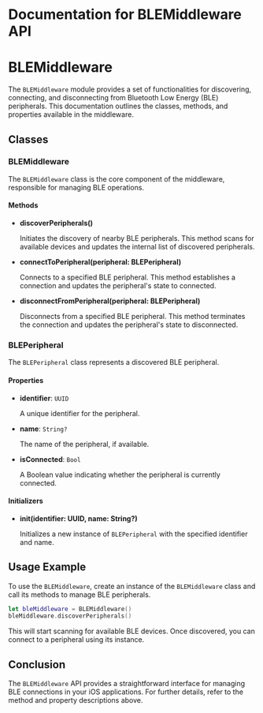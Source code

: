 # Documentation for BLEMiddleware API

# BLEMiddleware

The `BLEMiddleware` module provides a set of functionalities for discovering, connecting, and disconnecting from Bluetooth Low Energy (BLE) peripherals. This documentation outlines the classes, methods, and properties available in the middleware.

## Classes

### BLEMiddleware

The `BLEMiddleware` class is the core component of the middleware, responsible for managing BLE operations.

#### Methods

- **discoverPeripherals()**
  
  Initiates the discovery of nearby BLE peripherals. This method scans for available devices and updates the internal list of discovered peripherals.

- **connectToPeripheral(peripheral: BLEPeripheral)**

  Connects to a specified BLE peripheral. This method establishes a connection and updates the peripheral's state to connected.

- **disconnectFromPeripheral(peripheral: BLEPeripheral)**

  Disconnects from a specified BLE peripheral. This method terminates the connection and updates the peripheral's state to disconnected.

### BLEPeripheral

The `BLEPeripheral` class represents a discovered BLE peripheral.

#### Properties

- **identifier**: `UUID`
  
  A unique identifier for the peripheral.

- **name**: `String?`
  
  The name of the peripheral, if available.

- **isConnected**: `Bool`
  
  A Boolean value indicating whether the peripheral is currently connected.

#### Initializers

- **init(identifier: UUID, name: String?)**

  Initializes a new instance of `BLEPeripheral` with the specified identifier and name.

## Usage Example

To use the `BLEMiddleware`, create an instance of the `BLEMiddleware` class and call its methods to manage BLE peripherals.

```swift
let bleMiddleware = BLEMiddleware()
bleMiddleware.discoverPeripherals()
```

This will start scanning for available BLE devices. Once discovered, you can connect to a peripheral using its instance.

## Conclusion

The `BLEMiddleware` API provides a straightforward interface for managing BLE connections in your iOS applications. For further details, refer to the method and property descriptions above.